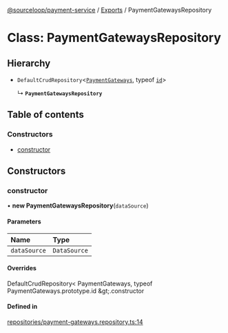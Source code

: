 [@sourceloop/payment-service](../README.md) / [Exports](../modules.md) / PaymentGatewaysRepository

# Class: PaymentGatewaysRepository

## Hierarchy

- `DefaultCrudRepository`<[`PaymentGateways`](PaymentGateways.md), typeof [`id`](PaymentGateways.md#id)\>

  ↳ **`PaymentGatewaysRepository`**

## Table of contents

### Constructors

- [constructor](PaymentGatewaysRepository.md#constructor)

## Constructors

### constructor

• **new PaymentGatewaysRepository**(`dataSource`)

#### Parameters

| Name | Type |
| :------ | :------ |
| `dataSource` | `DataSource` |

#### Overrides

DefaultCrudRepository&lt;
  PaymentGateways,
  typeof PaymentGateways.prototype.id
\&gt;.constructor

#### Defined in

[repositories/payment-gateways.repository.ts:14](https://github.com/sourcefuse/loopback4-microservice-catalog/blob/b93c60ac7/services/payment-service/src/repositories/payment-gateways.repository.ts#L14)
